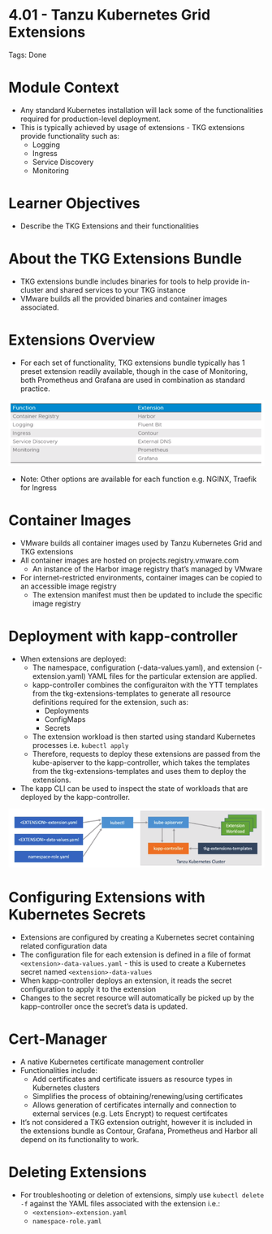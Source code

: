 # 4.01 - Tanzu Kubernetes Grid Extensions

Tags: Done

# Module Context

- Any standard Kubernetes installation will lack some of the functionalities required for production-level deployment.
- This is typically achieved by usage of extensions - TKG extensions provide functionality such as:
    - Logging
    - Ingress
    - Service Discovery
    - Monitoring

# Learner Objectives

- Describe the TKG Extensions and their functionalities

# About the TKG Extensions Bundle

- TKG extensions bundle includes binaries for tools to help provide in-cluster and shared services to your TKG instance
- VMware builds all the provided binaries and container images associated.

# Extensions Overview

- For each set of functionality, TKG extensions bundle typically has 1 preset extension readily available, though in the case of Monitoring, both Prometheus and Grafana are used in combination as standard practice.

![Untitled](4%2001%20-%20Tanzu%20Kubernetes%20Grid%20Extensions%20681032ce4b66479fb91ecccaed103398/Untitled.png)

- Note: Other options are available for each function e.g. NGINX, Traefik for Ingress

# Container Images

- VMware builds all container images used by Tanzu Kubernetes Grid and TKG extensions
- All container images are hosted on projects.registry.vmware.com
    - An instance of the Harbor image registry that’s managed by VMware
- For internet-restricted environments, container images can be copied to an accessible image registry
    - The extension manifest must then be updated to include the specific image registry

# Deployment with kapp-controller

- When extensions are deployed:
    - The namespace, configuration (-data-values.yaml), and extension (-extension.yaml) YAML files for the particular extension are applied.
    - kapp-controller combines the configuraiton with the YTT templates from the tkg-extensions-templates to generate all resource definitions required for the extension, such as:
        - Deployments
        - ConfigMaps
        - Secrets
    - The extension workload is then started using standard Kubernetes processes i.e. `kubectl apply`
    - Therefore, requests to deploy these extensions are passed from the kube-apiserver to the kapp-controller, which takes the templates from the tkg-extensions-templates and uses them to deploy the extensions.
- The kapp CLI can be used to inspect the state of workloads that are deployed by the kapp-controller.

![Untitled](4%2001%20-%20Tanzu%20Kubernetes%20Grid%20Extensions%20681032ce4b66479fb91ecccaed103398/Untitled%201.png)

# Configuring Extensions with Kubernetes Secrets

- Extensions are configured by creating a Kubernetes secret containing related configuration data
- The configuration file for each extension is defined in a file of format `<extension>-data-values.yaml` - this is used to create a Kubernetes secret named `<extension>-data-values`
- When kapp-controller deploys an extension, it reads the secret configuration to apply it to the extension
- Changes to the secret resource will automatically be picked up by the kapp-controller once the secret’s data is updated.

# Cert-Manager

- A native Kubernetes certificate management controller
- Functionalities include:
    - Add certificates and certificate issuers as resource types in Kubernetes clusters
    - Simplifies the process of obtaining/renewing/using certificates
    - Allows generation of certificates internally and connection to external services (e.g. Lets Encrypt) to request certifcates
- It’s not considered a TKG extension outright, however it is included in the extensions bundle as Contour, Grafana, Prometheus and Harbor all depend on its functionality to work.

# Deleting Extensions

- For troubleshooting or deletion of extensions, simply use `kubectl delete -f` against the YAML files associated with the extension i.e.:
    - `<extension>-extension.yaml`
    - `namespace-role.yaml`